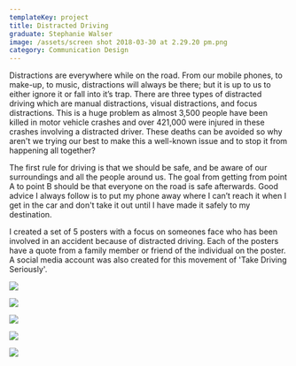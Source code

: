 ```yaml
---
templateKey: project
title: Distracted Driving
graduate: Stephanie Walser
image: /assets/screen shot 2018-03-30 at 2.29.20 pm.png
category: Communication Design
---
```

Distractions are everywhere while on the road. From our mobile phones, to make-up, to music, distractions will always be there; but it is up to us to either ignore it or fall into it’s trap. There are three types of distracted driving which are manual distractions, visual distractions, and focus distractions. This is a huge problem as almost 3,500 people have been killed in motor vehicle crashes and over 421,000 were injured in these crashes involving a distracted driver. These deaths can be avoided so why aren't we trying our best to make this a well-known issue and to stop it from happening all together? 

The first rule for driving is that we should be safe, and be aware of our surroundings and all the people around us. The goal from getting from point A to point B should be that everyone on the road is safe afterwards. Good advice I always follow is to put my phone away where I can’t reach it when I get in the car and don't take it out until I have made it safely to my destination.

I created a set of 5 posters with a focus on someones face who has been involved in an accident because of distracted driving. Each of the posters have a quote from a family member or friend of the individual on the poster. A social media account was also created for this movement of 'Take Driving Seriously'. 

![](/assets/ddposter1.jpg)

![](/assets/ddposter2.jpg)

![](/assets/ddposter3.jpg)

![](/assets/ddposter4.jpg)

![](/assets/ddposter5.jpg)
